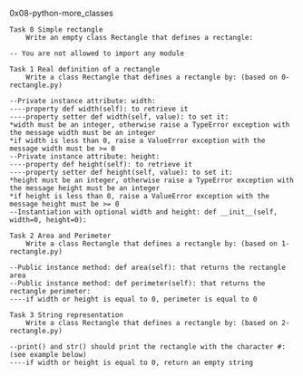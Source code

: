 0x08-python-more_classes

	Task 0 Simple rectangle
		Write an empty class Rectangle that defines a rectangle:
	
	-- You are not allowed to import any module

	Task 1 Real definition of a rectangle
		Write a class Rectangle that defines a rectangle by: (based on 0-rectangle.py)

	--Private instance attribute: width:
	----property def width(self): to retrieve it
	----property setter def width(self, value): to set it:
	*width must be an integer, otherwise raise a TypeError exception with the message width must be an integer
	*if width is less than 0, raise a ValueError exception with the message width must be >= 0
	--Private instance attribute: height:
	----property def height(self): to retrieve it
	----property setter def height(self, value): to set it:
	*height must be an integer, otherwise raise a TypeError exception with the message height must be an integer
	*if height is less than 0, raise a ValueError exception with the message height must be >= 0
	--Instantiation with optional width and height: def __init__(self, width=0, height=0):

	Task 2 Area and Perimeter
		Write a class Rectangle that defines a rectangle by: (based on 1-rectangle.py)

	--Public instance method: def area(self): that returns the rectangle area
	--Public instance method: def perimeter(self): that returns the rectangle perimeter:
	----if width or height is equal to 0, perimeter is equal to 0

	Task 3 String representation
		Write a class Rectangle that defines a rectangle by: (based on 2-rectangle.py)

	--print() and str() should print the rectangle with the character #: (see example below)
	----if width or height is equal to 0, return an empty string

